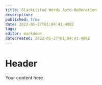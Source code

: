 ```yaml
---
title: BlackListed Words Auto-Moderation
description: 
published: true
date: 2022-05-27T01:04:41.488Z
tags: 
editor: markdown
dateCreated: 2022-05-27T01:04:41.488Z
---
```


# Header
Your content here
